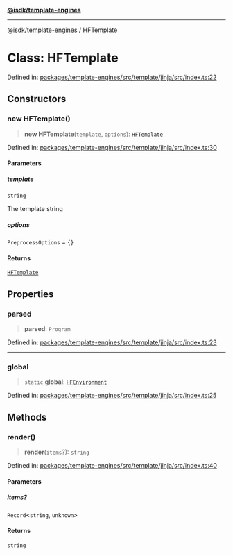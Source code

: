 [**@isdk/template-engines**](../README.md)

***

[@isdk/template-engines](../globals.md) / HFTemplate

# Class: HFTemplate

Defined in: [packages/template-engines/src/template/jinja/src/index.ts:22](https://github.com/isdk/template-engines.js/blob/0980ec51236148c4fd76db6d69dc25b1172476d4/src/template/jinja/src/index.ts#L22)

## Constructors

### new HFTemplate()

> **new HFTemplate**(`template`, `options`): [`HFTemplate`](HFTemplate.md)

Defined in: [packages/template-engines/src/template/jinja/src/index.ts:30](https://github.com/isdk/template-engines.js/blob/0980ec51236148c4fd76db6d69dc25b1172476d4/src/template/jinja/src/index.ts#L30)

#### Parameters

##### template

`string`

The template string

##### options

`PreprocessOptions` = `{}`

#### Returns

[`HFTemplate`](HFTemplate.md)

## Properties

### parsed

> **parsed**: `Program`

Defined in: [packages/template-engines/src/template/jinja/src/index.ts:23](https://github.com/isdk/template-engines.js/blob/0980ec51236148c4fd76db6d69dc25b1172476d4/src/template/jinja/src/index.ts#L23)

***

### global

> `static` **global**: [`HFEnvironment`](HFEnvironment.md)

Defined in: [packages/template-engines/src/template/jinja/src/index.ts:25](https://github.com/isdk/template-engines.js/blob/0980ec51236148c4fd76db6d69dc25b1172476d4/src/template/jinja/src/index.ts#L25)

## Methods

### render()

> **render**(`items`?): `string`

Defined in: [packages/template-engines/src/template/jinja/src/index.ts:40](https://github.com/isdk/template-engines.js/blob/0980ec51236148c4fd76db6d69dc25b1172476d4/src/template/jinja/src/index.ts#L40)

#### Parameters

##### items?

`Record`\<`string`, `unknown`\>

#### Returns

`string`
